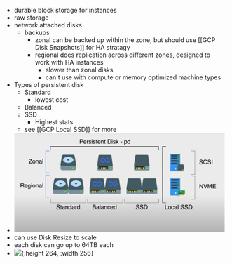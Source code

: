 - durable block storage for instances
- raw storage
- network attached disks
	- backups
		- zonal can be backed up within the zone, but should use [[GCP Disk Snapshots]] for HA stratagy
		- regional does replication across different zones, designed to work with HA instances
			- slower than zonal disks
			- can't use with compute or memory optimized machine types
- Types of persistent disk
	- Standard
		- lowest cost
	- Balanced
	- SSD
		- Highest stats
	- see [[GCP Local SSD]] for more
- ![Screen Shot 2022-12-09 at 7.46.22 PM.png](../assets/Screen_Shot_2022-12-09_at_7.46.22_PM_1670633201495_0.png)
- can use Disk Resize to scale
- each disk can go up to 64TB each
- ![](https://www.47deg.com/assets/img/blog/logos/persistent-disk.png){:height 264, :width 256}